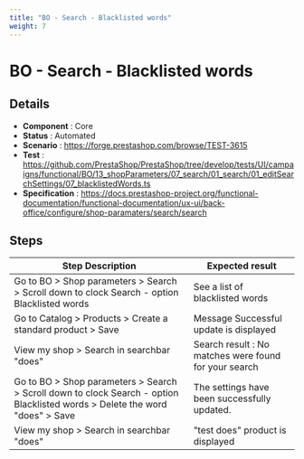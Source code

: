 ```yaml
---
title: "BO - Search - Blacklisted words"
weight: 7
---
```


# BO - Search - Blacklisted words
## Details
* **Component** : Core
* **Status** : Automated
* **Scenario** : https://forge.prestashop.com/browse/TEST-3615
* **Test** : https://github.com/PrestaShop/PrestaShop/tree/develop/tests/UI/campaigns/functional/BO/13_shopParameters/07_search/01_search/01_editSearchSettings/07_blacklistedWords.ts
* **Specification** : https://docs.prestashop-project.org/functional-documentation/functional-documentation/ux-ui/back-office/configure/shop-paramaters/search/search

## Steps
| Step Description | Expected result |
| ----- | ----- |
| Go to BO > Shop parameters > Search > Scroll down to clock Search - option Blacklisted words | See a list of blacklisted words |
| Go to Catalog > Products > Create a standard product > Save | Message Successful update is displayed |
| View my shop > Search in searchbar "does" | Search result : No matches were found for your search |
| Go to BO > Shop parameters > Search > Scroll down to clock Search - option Blacklisted words > Delete the word "does" > Save | The settings have been successfully updated. |
| View my shop > Search in searchbar "does" | "test does" product is displayed |
